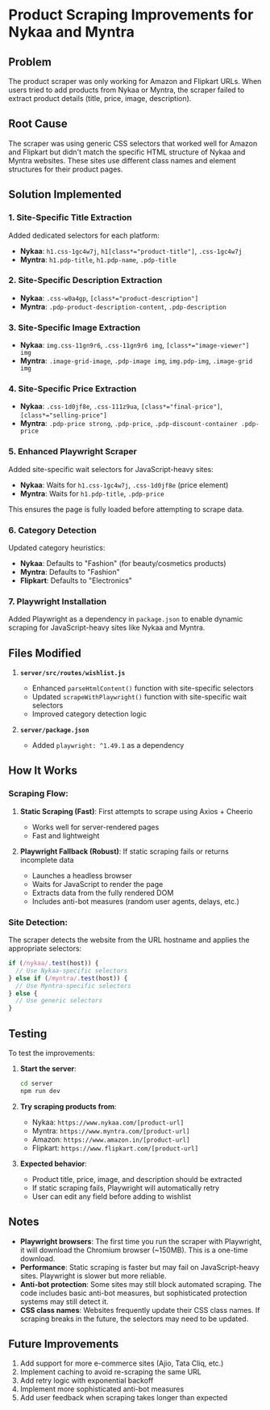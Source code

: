 # Product Scraping Improvements for Nykaa and Myntra

## Problem
The product scraper was only working for Amazon and Flipkart URLs. When users tried to add products from Nykaa or Myntra, the scraper failed to extract product details (title, price, image, description).

## Root Cause
The scraper was using generic CSS selectors that worked well for Amazon and Flipkart but didn't match the specific HTML structure of Nykaa and Myntra websites. These sites use different class names and element structures for their product pages.

## Solution Implemented

### 1. **Site-Specific Title Extraction**
Added dedicated selectors for each platform:
- **Nykaa**: `h1.css-1gc4w7j`, `h1[class*="product-title"]`, `.css-1gc4w7j`
- **Myntra**: `h1.pdp-title`, `h1.pdp-name`, `.pdp-title`

### 2. **Site-Specific Description Extraction**
- **Nykaa**: `.css-w0a4gp`, `[class*="product-description"]`
- **Myntra**: `.pdp-product-description-content`, `.pdp-description`

### 3. **Site-Specific Image Extraction**
- **Nykaa**: `img.css-11gn9r6`, `.css-11gn9r6 img`, `[class*="image-viewer"] img`
- **Myntra**: `.image-grid-image`, `.pdp-image img`, `img.pdp-img`, `.image-grid img`

### 4. **Site-Specific Price Extraction**
- **Nykaa**: `.css-1d0jf8e`, `.css-111z9ua`, `[class*="final-price"]`, `[class*="selling-price"]`
- **Myntra**: `.pdp-price strong`, `.pdp-price`, `.pdp-discount-container .pdp-price`

### 5. **Enhanced Playwright Scraper**
Added site-specific wait selectors for JavaScript-heavy sites:
- **Nykaa**: Waits for `h1.css-1gc4w7j`, `.css-1d0jf8e` (price element)
- **Myntra**: Waits for `h1.pdp-title`, `.pdp-price`

This ensures the page is fully loaded before attempting to scrape data.

### 6. **Category Detection**
Updated category heuristics:
- **Nykaa**: Defaults to "Fashion" (for beauty/cosmetics products)
- **Myntra**: Defaults to "Fashion"
- **Flipkart**: Defaults to "Electronics"

### 7. **Playwright Installation**
Added Playwright as a dependency in `package.json` to enable dynamic scraping for JavaScript-heavy sites like Nykaa and Myntra.

## Files Modified

1. **`server/src/routes/wishlist.js`**
   - Enhanced `parseHtmlContent()` function with site-specific selectors
   - Updated `scrapeWithPlaywright()` function with site-specific wait selectors
   - Improved category detection logic

2. **`server/package.json`**
   - Added `playwright: ^1.49.1` as a dependency

## How It Works

### Scraping Flow:
1. **Static Scraping (Fast)**: First attempts to scrape using Axios + Cheerio
   - Works well for server-rendered pages
   - Fast and lightweight
   
2. **Playwright Fallback (Robust)**: If static scraping fails or returns incomplete data
   - Launches a headless browser
   - Waits for JavaScript to render the page
   - Extracts data from the fully rendered DOM
   - Includes anti-bot measures (random user agents, delays, etc.)

### Site Detection:
The scraper detects the website from the URL hostname and applies the appropriate selectors:
```javascript
if (/nykaa/.test(host)) {
  // Use Nykaa-specific selectors
} else if (/myntra/.test(host)) {
  // Use Myntra-specific selectors
} else {
  // Use generic selectors
}
```

## Testing

To test the improvements:

1. **Start the server**:
   ```bash
   cd server
   npm run dev
   ```

2. **Try scraping products from**:
   - Nykaa: `https://www.nykaa.com/[product-url]`
   - Myntra: `https://www.myntra.com/[product-url]`
   - Amazon: `https://www.amazon.in/[product-url]`
   - Flipkart: `https://www.flipkart.com/[product-url]`

3. **Expected behavior**:
   - Product title, price, image, and description should be extracted
   - If static scraping fails, Playwright will automatically retry
   - User can edit any field before adding to wishlist

## Notes

- **Playwright browsers**: The first time you run the scraper with Playwright, it will download the Chromium browser (~150MB). This is a one-time download.
- **Performance**: Static scraping is faster but may fail on JavaScript-heavy sites. Playwright is slower but more reliable.
- **Anti-bot protection**: Some sites may still block automated scraping. The code includes basic anti-bot measures, but sophisticated protection systems may still detect it.
- **CSS class names**: Websites frequently update their CSS class names. If scraping breaks in the future, the selectors may need to be updated.

## Future Improvements

1. Add support for more e-commerce sites (Ajio, Tata Cliq, etc.)
2. Implement caching to avoid re-scraping the same URL
3. Add retry logic with exponential backoff
4. Implement more sophisticated anti-bot measures
5. Add user feedback when scraping takes longer than expected
